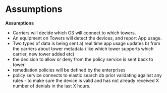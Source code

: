 # Assumptions

**Assumptions**
- Carriers will decide which OS will connect to which towers.
- An equipment on Towers will detect the devices, and report App usage. 
- Two types of data is being sent a) real time app usage updates b) from the carriers about tower metadata (like which tower supports which carrier, new tower added etc)
- the decision to allow or deny from the policy service is sent back to tower
- remediation policies will be defined by the enterprises
- policy service connects to elastic search db prior validating against any rules - to make sure the device is valid and has not already received X number of denials in the last X hours.   
